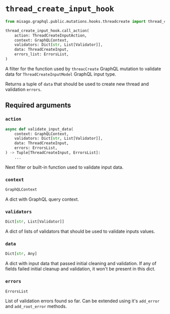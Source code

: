 # `thread_create_input_hook`

```python
from misago.graphql.public.mutations.hooks.threadcreate import thread_create_input_hook

thread_create_input_hook.call_action(
    action: ThreadCreateInputAction,
    context: GraphQLContext,
    validators: Dict[str, List[Validator]],
    data: ThreadCreateInput,
    errors_list: ErrorsList,
)
```

A filter for the function used by `threacCreate` GraphQL mutation to validate data for `ThreadCreateInputModel` GraphQL input type.

Returns a tuple of `data` that should be used to create new thread and validation `errors`.


## Required arguments

### `action`

```python
async def validate_input_data(
    context: GraphQLContext,
    validators: Dict[str, List[Validator]],
    data: ThreadCreateInput,
    errors: ErrorsList,
) -> Tuple[ThreadCreateInput, ErrorsList]:
    ...
```

Next filter or built-in function used to validate input data.


### `context`

```python
GraphQLContext
```

A dict with GraphQL query context.


### `validators`

```python
Dict[str, List[Validator]]
```

A dict of lists of validators that should be used to validate inputs values.


### `data`

```python
Dict[str, Any]
```

A dict with input data that passed initial cleaning and validation. If any of fields failed initial cleanup and validation, it won't be present in this dict.


### `errors`

```python
ErrorsList
```

List of validation errors found so far. Can be extended using it's `add_error` and `add_root_error` methods.